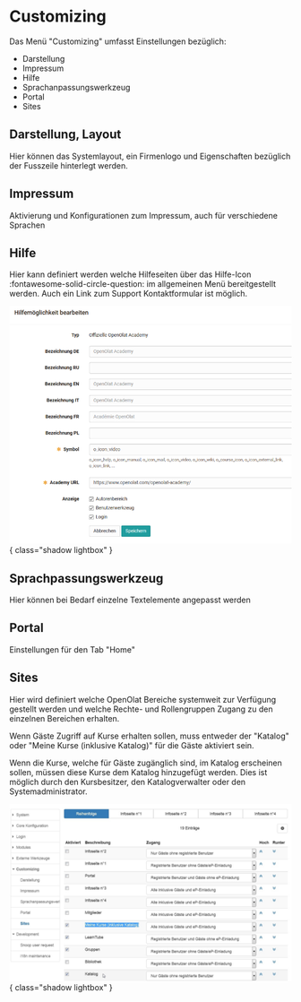 # Customizing

Das Menü "Customizing" umfasst Einstellungen bezüglich:

  * Darstellung
  * Impressum
  * Hilfe
  * Sprachanpassungswerkzeug
  * Portal
  * Sites

## Darstellung, Layout

Hier können das Systemlayout, ein Firmenlogo und Eigenschaften bezüglich der
Fusszeile hinterlegt werden.

## Impressum

Aktivierung und Konfigurationen zum Impressum, auch für verschiedene Sprachen

## Hilfe

Hier kann definiert werden welche Hilfeseiten über das Hilfe-Icon 
:fontawesome-solid-circle-question: im
allgemeinen Menü bereitgestellt werden. Auch ein Link zum Support
Kontaktformular ist möglich.

![](assets/Hilfemoeglichkeiten.png){ class="shadow lightbox" }

## Sprachpassungswerkzeug

Hier können bei Bedarf einzelne Textelemente angepasst werden

## Portal

Einstellungen für den Tab "Home"

## Sites

Hier wird definiert welche OpenOlat Bereiche systemweit zur Verfügung gestellt
werden und welche Rechte- und Rollengruppen Zugang zu den einzelnen Bereichen
erhalten.

Wenn Gäste Zugriff auf Kurse erhalten sollen, muss entweder der "Katalog" oder
"Meine Kurse (inklusive Katalog)" für die Gäste aktiviert sein.

Wenn die Kurse, welche für Gäste zugänglich sind, im Katalog erscheinen
sollen, müssen diese Kurse dem Katalog hinzugefügt werden. Dies ist möglich
durch den Kursbesitzer, den Katalogverwalter oder den Systemadministrator.

![](assets/admin_customice_sites.de.jpg){ class="shadow lightbox" }

  

  


